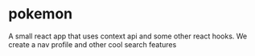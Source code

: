 # pokemon
A small react app that uses context api and some other react hooks. We create a nav profile and other cool search features

